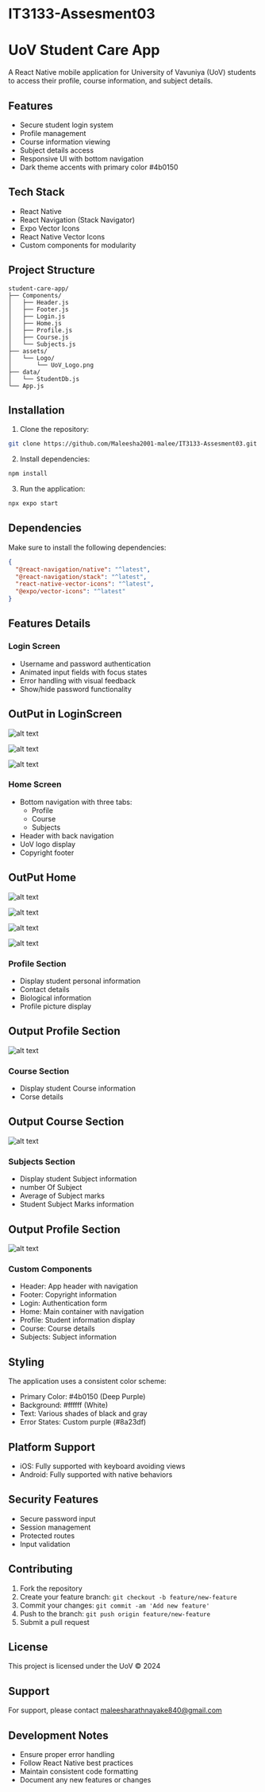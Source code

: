 # IT3133-Assesment03
# UoV Student Care App

A React Native mobile application for University of Vavuniya (UoV) students to access their profile, course information, and subject details.

## Features

- Secure student login system
- Profile management
- Course information viewing
- Subject details access
- Responsive UI with bottom navigation
- Dark theme accents with primary color #4b0150

## Tech Stack

- React Native
- React Navigation (Stack Navigator)
- Expo Vector Icons
- React Native Vector Icons
- Custom components for modularity

## Project Structure

```
student-care-app/
├── Components/
│   ├── Header.js
│   ├── Footer.js
│   ├── Login.js
│   ├── Home.js
│   ├── Profile.js
│   ├── Course.js
│   └── Subjects.js
├── assets/
│   └── Logo/
│       └── UoV_Logo.png
├── data/
│   └── StudentDb.js
└── App.js
```

## Installation

1. Clone the repository:
```bash
git clone https://github.com/Maleesha2001-malee/IT3133-Assesment03.git
```

2. Install dependencies:
```bash
npm install
```

3. Run the application:
```bash
npx expo start
```

## Dependencies

Make sure to install the following dependencies:

```json
{
  "@react-navigation/native": "^latest",
  "@react-navigation/stack": "^latest",
  "react-native-vector-icons": "^latest",
  "@expo/vector-icons": "^latest"
}
```

## Features Details

### Login Screen
- Username and password authentication
- Animated input fields with focus states
- Error handling with visual feedback
- Show/hide password functionality

## OutPut in LoginScreen

![alt text](output1.png)


![alt text](output2.png)


![alt text](output3.png)


### Home Screen
- Bottom navigation with three tabs:
  - Profile
  - Course
  - Subjects
- Header with back navigation
- UoV logo display
- Copyright footer

## OutPut Home

![alt text](output4.png) 

![alt text](output5.png)

 ![alt text](output6.png)

 ![alt text](output7.png)

### Profile Section
- Display student personal information
- Contact details
- Biological information
- Profile picture display

## Output Profile Section

![alt text](output8.png)

### Course Section
- Display student Course information
- Corse details


## Output Course Section

![alt text](output9.png)


### Subjects Section
- Display student Subject information
- number Of Subject
- Average of Subject marks
- Student Subject Marks information


## Output Profile Section

![alt text](output10.png)

### Custom Components
- Header: App header with navigation
- Footer: Copyright information
- Login: Authentication form
- Home: Main container with navigation
- Profile: Student information display
- Course: Course details
- Subjects: Subject information

## Styling

The application uses a consistent color scheme:
- Primary Color: #4b0150 (Deep Purple)
- Background: #ffffff (White)
- Text: Various shades of black and gray
- Error States: Custom purple (#8a23df)

## Platform Support

- iOS: Fully supported with keyboard avoiding views
- Android: Fully supported with native behaviors

## Security Features

- Secure password input
- Session management
- Protected routes
- Input validation

## Contributing

1. Fork the repository
2. Create your feature branch: `git checkout -b feature/new-feature`
3. Commit your changes: `git commit -am 'Add new feature'`
4. Push to the branch: `git push origin feature/new-feature`
5. Submit a pull request

## License

This project is licensed under the UoV © 2024

## Support

For support, please contact maleesharathnayake840@gmail.com

## Development Notes

- Ensure proper error handling
- Follow React Native best practices
- Maintain consistent code formatting
- Document any new features or changes
